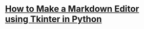 # [How to Make a Markdown Editor using Tkinter in Python](https://www.thepythoncode.com/article/markdown-editor-with-tkinter-in-python)